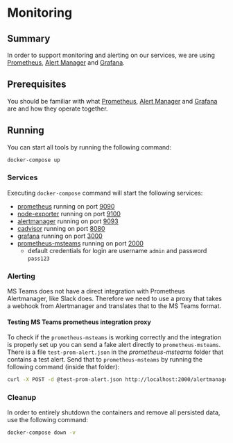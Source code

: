 # Monitoring

## Summary

In order to support monitoring and alerting on our services, we are using [Prometheus](https://prometheus.io/), [Alert Manager](https://prometheus.io/docs/alerting/alertmanager/) and [Grafana](https://grafana.com/).

## Prerequisites

You should be familiar with what [Prometheus](https://prometheus.io/), [Alert Manager](https://prometheus.io/docs/alerting/alertmanager/) and [Grafana](https://grafana.com/) are and how they operate together.

## Running

You can start all tools by running the following command:

```bash
docker-compose up
```

### Services

Executing `docker-compose` command will start the following services:

- [prometheus](https://hub.docker.com/r/prom/prometheus) running on port [9090](http://localhost:9090/)
- [node-exporter](https://hub.docker.com/r/prom/node-exporter) running on port [9100](http://localhost:9100/)
- [alertmanager](https://hub.docker.com/r/prom/alertmanager) running on port [9093](http://localhost:9093/)
- [cadvisor](https://hub.docker.com/r/google/cadvisor) running on port [8080](http://localhost:8080/)
- [grafana](https://hub.docker.com/r/grafana/grafana) running on port [3000](http://localhost:3000/)
- [prometheus-msteams](https://quay.io/repository/prometheusmsteams/prometheus-msteams) running on port [2000](http://localhost:2000/)
  - default credentials for login are username `admin` and password `pass123`

### Alerting 

MS Teams does not have a direct integration with Prometheus Alertmanager, like Slack does. Therefore we need to use a proxy that takes a webhook from Alertmanager and translates that to the MS Teams format. 

#### Testing MS Teams prometheus integration proxy 

To check if the `prometheus-msteams` is working correctly and the integration is properly set up you can send a fake alert directly to `prometheus-msteams`.
There is a file `test-prom-alert.json` in the *prometheus-msteams* folder that contains a test alert. Send that to `prometheus-msteams` by running the following command (inside that folder):

```Bash
curl -X POST -d @test-prom-alert.json http://localhost:2000/alertmanager
```

### Cleanup

In order to entirely shutdown the containers and remove all persisted data, use the following command:

```bash
docker-compose down -v
```
